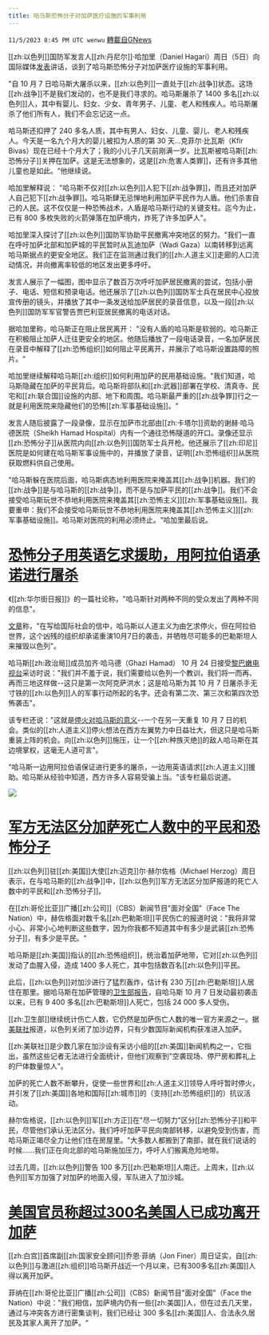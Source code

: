 ```yaml
---
title: 哈马斯恐怖分子对加萨医疗设施的军事利用
---
```

`11/5/2023 8:45 PM UTC wenwu` [轉載自GNews](https://gnews.org/articles/1926063)

[[zh:以色列]]国防军发言人[[zh:丹尼尔]]·哈加里（Daniel Hagari）周日（5日）向国际媒体[发表](https://youtu.be/R0ripRkPJAU)讲话，谈到了哈马斯恐怖分子对加萨医疗设施的军事利用。

"自 10 月 7 日哈马斯大屠杀以来，[[zh:以色列]]一直处于[[zh:战争]]状态。这场[[zh:战争]]不是我们发动的，也不是我们寻求的。哈马斯屠杀了 1400 多名[[zh:以色列]]人，其中有婴儿、妇女、少女、青年男子、儿童、老人和残疾人。哈马斯屠杀了他们所有人，我们不会忘记这一点。

哈马斯还扣押了 240 多名人质，其中有男人、妇女、儿童、婴儿、老人和残疾人。今天是一名九个月大的婴儿被扣为人质的第 30 天...克菲尔·比瓦斯（Kfir Bivas）现在已经十个月大了；我的小儿子几天前刚满一岁。比瓦斯被哈马斯[[zh:恐怖分子]]关押在加萨。这是无法想象的，这是[[zh:危害人类罪]]，还有许多其他儿童也是如此。“他继续说。

哈加里解释说： "哈马斯不仅对[[zh:以色列]]人犯下[[zh:战争罪]]，而且还对加萨人自己犯下[[zh:战争罪]]。哈马斯肆无忌惮地利用加萨平民作为人盾。他们杀害自己的人民。这不仅仅是一种恐怖战术，人盾是哈马斯行动的关键支柱。迄今为止，已有 800 多枚失败的火箭弹落在加萨境内，炸死了许多加萨人"。

哈加里深入探讨了[[zh:以色列]]国防军协助平民撤离冲突地区的努力。"我们一直在呼吁加萨北部和加萨城的平民暂时从瓦迪加萨（Wadi Gaza）以南转移到远离哈马斯据点的更安全地区。我们正在监测通过我们的[[zh:人道主义]]走廊的人口流动情况，并向撤离率较低的地区发出更多呼吁。

发言人展示了一幅图，图中显示了数百万次呼吁加萨居民撤离的尝试，包括小册子、电话、短信和预录电话。他还展示了[[zh:以色列]]国防军士兵在居民中心投放宣传册的镜头，并播放了其中一条发送给加萨居民的录音信息，以及一段[[zh:以色列]]国防军军官警告贾巴利亚居民撤离的电话对话。

据哈加里称，哈马斯正在阻止居民离开： "没有人盾的哈马斯是软弱的。哈马斯正在积极阻止加萨人迁往更安全的地区。他随后播放了一段电话录音，一名加萨居民在录音中解释了[[zh:恐怖组织]]如何阻止平民离开，并展示了哈马斯设置路障的照片。“

哈加里继续解释哈马斯[[zh:组织]]如何利用加萨的民用基础设施。"我们知道，哈马斯隐藏在加萨的平民背后。哈马斯将部队和[[zh:武器]]部署在学校、清真寺、民宅和[[zh:联合国]]设施的内部、地下和周围。哈马斯最严重的[[zh:战争罪]]行之一就是利用医院来隐藏他们的恐怖[[zh:军事基础设施]]。“

发言人随后披露了一段录像，显示在加萨市北部由[[zh:卡塔尔]]资助的谢赫·哈马德医院（Sheikh Hamad Hospital）内有一个通往恐怖隧道的开口。录像还显示[[zh:恐怖分子]]从医院内向[[zh:以色列]]国防军士兵开枪。他还展示了[[zh:印尼]]医院是如何建在哈马斯军事设施中的，并播放了录音，证明[[zh:恐怖组织]]从医院获取燃料供自己使用。

"哈马斯躲在医院后面，哈马斯病态地利用医院来掩盖其[[zh:战争]]机器。我们的[[zh:战争]]是与哈马斯的[[zh:战争]]，而不是与加萨平民的[[zh:战争]]。我们不会接受哈马斯玩世不恭地利用医院来掩盖其[[zh:恐怖主义]][[zh:军事基础设施]]。我要重申：我们不会接受哈马斯玩世不恭地利用医院来掩盖其[[zh:恐怖主义]][[zh:军事基础设施]]。哈马斯对医院的利用必须终止。“哈加里最后说。

# [恐怖分子用英语乞求援助，用阿拉伯语承诺进行屠杀](https://www.israelnationalnews.com/news/379756)
《[[zh:华尔街日报]]》的一篇社论称，"哈马斯针对两种不同的受众发出了两种不同的信息"。

[文章](https://www.wsj.com/articles/hamas-ghazi-hamad-interview-israel-oct-7-0731bd48?mod=e2tw)称，"在写给国际社会的信中，哈马斯以人道主义为由乞求停火，但在阿拉伯世界，这个凶残的组织却承诺重演10月7日的袭击，并牺牲尽可能多的巴勒斯坦人来摧毁以色列"。

哈马斯[[zh:政治局]]成员加齐·哈马德（Ghazi Hamad） 10 月 24 日接受[黎巴嫩电视台](https://www.israelnationalnews.com/news/379525)采访时说："我们并不羞于说，我们需要给以色列一个教训，我们将一而再、再而三地这样做--这只是第一次阿克萨洪水；这是哈马斯为其 10 月 7 日屠杀手无寸铁的[[zh:以色列]]人的军事行动所起的名字。还会有第二次、第三次和第四次恐怖袭击"。

该专栏还说："这就是[停火对哈马斯的意义](https://x.com/MEMRIReports/status/1719662664090075199?s=20)--一个在另一天重复 10 月 7 日的机会。类似的[[zh:人道主义]]停火想法在西方左翼势力中日益壮大，但这只是哈马斯重装上阵的机会。向[[zh:以色列]]施压，让一个[[zh:种族灭绝]]的敌人哈马斯在其边境掌权，这毫无人道可言"。

"哈马斯一边用阿拉伯语保证进行更多的屠杀，一边用英语请求[[zh:人道主义]]援助。哈马斯从经验中知道，西方许多人容易受骗上当。"该专栏最后说道。

![](ipfs://QmUWvXikkhZJr1SPm6vUHBYpKb98Hj2Z8eECuWvk8C5wYi?.png)
# [军方无法区分加萨死亡人数中的平民和恐怖分子](https://thehill.com/policy/international/4294326-israeli-ambassador-says-military-cant-distinguish-between-civilians-terrorists-in-gaza-death-toll/)
[[zh:以色列]]驻[[zh:美国]]大使[[zh:迈克]]尔·赫尔佐格（Michael Herzog）周日表示，在与哈马斯的[[zh:战争]]中，[[zh:以色列]]军方无法区分加萨报道的死亡人数中的平民和[[zh:恐怖分子]]。

在[[zh:哥伦比亚]]广播[[zh:公司]]（CBS）新闻节目"面对全国"（Face The Nation）中，赫佐格面对数千名[[zh:巴勒斯坦]]平民伤亡的报道时说："我将非常小心、非常小心地判断这些数字，因为你我都不知道其中有多少是武装[[zh:恐怖分子]]，有多少是平民。“

哈马斯是[[zh:美国]]指认的[[zh:恐怖组织]]，统治着加萨地带，它对[[zh:以色列]]发动了血腥入侵，造成 1400 多人死亡，其中包括数百名[[zh:以色列]]平民。

此后，[[zh:以色列]]对加沙进行了猛烈轰炸，估计有 230 万[[zh:巴勒斯坦]]人居住在那里。据哈马斯在加萨管理的[卫生部报告](https://www.facebook.com/MOHGaza1994)，自哈马斯 10 月 7 日发动最初袭击以来，已有 9 400 多名[[zh:巴勒斯坦]]人死亡，包括 24 000 多人受伤。

[[zh:卫生部]]继续统计伤亡人数，它仍然是加萨伤亡人数的唯一官方来源之一。据[美联社](https://apnews.com/article/israel-hamas-war-gaza-health-ministry-health-death-toll-59470820308b31f1faf73c703400b033)报道，以色列关闭了加沙边界，只有少数国际新闻机构获准进入加萨。

[[zh:美联社]]是少数几家在加沙设有采访小组的[[zh:美国]]新闻机构之一，它指出，虽然这些记者无法进行全面统计，但他们观察到"空袭现场、停尸房和葬礼上的尸体数量惊人"。

加萨的死亡人数不断攀升，促使一些世界和[[zh:人道主义]]领导人呼吁暂时停火，并引发了[[zh:美国]]各地和国际[[zh:城市]]的（支持[[zh:恐怖组织]]的）抗议活动。

赫尔佐格说，[[zh:以色列]]军[[zh:方正]]在"尽一切努力"区分[[zh:恐怖分子]]和平民，尽管他们承认无法区分。我们呼吁加萨平民向南部转移，以避免受到伤害，而哈马斯正竭尽全力让他们住在房屋里。"大多数人都搬到了南部，就在我们说话的时候......我们正在向北部的哈马斯施加压力，呼吁人们搬离危险地带。

过去几周，[[zh:以色列]]警告 100 多万[[zh:巴勒斯坦]]人南迁。上周末，[[zh:以色列]]军方加强了对加萨的地面入侵，军队进入了加沙城。
# [美国官员称超过300名美国人已成功离开加萨](https://thehill.com/policy/international/4294365-us-official-says-over-300-americans-have-been-able-to-leave-gaza/)

[[zh:白宫]]首席副[[zh:国家安全顾问]]乔恩·菲纳（Jon Finer）周日证实，自[[zh:以色列]]与激进[[zh:组织]]哈马斯开战近一个月以来，已有300多名[[zh:美国]]人得以离开加萨。

菲纳在[[zh:哥伦比亚]]广播[[zh:公司]]（CBS）新闻节目"面对全国"（Face the Nation）中说："我们相信，加萨境内仍有一些[[zh:美国]]人，但在过去几天里，通过与冲突各方进行密集谈判，我们已经让 300 多名[[zh:美国]]人、合法永久居民及其家人离开了加萨。“
